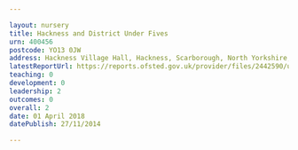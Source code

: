 ```yaml
---

layout: nursery
title: Hackness and District Under Fives
urn: 400456
postcode: YO13 0JW
address: Hackness Village Hall, Hackness, Scarborough, North Yorkshire, YO13 0JW
latestReportUrl: https://reports.ofsted.gov.uk/provider/files/2442590/urn/400456.pdf
teaching: 0
development: 0
leadership: 2
outcomes: 0
overall: 2
date: 01 April 2018 
datePublish: 27/11/2014

---
```

